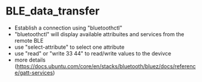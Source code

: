 # BLE_data_transfer

- Establish a connection using "bluetoothctl"
- "bluetoothctl" will display available attribuites and services from the remote BLE
- use "select-attribute" to select one attribute
- use "read" or "write 33 44" to read/write values to the devivce
- more details (https://docs.ubuntu.com/core/en/stacks/bluetooth/bluez/docs/reference/gatt-services)
